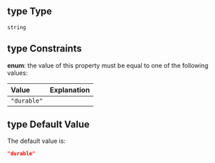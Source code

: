 ## type Type

`string`

## type Constraints

**enum**: the value of this property must be equal to one of the following values:

| Value       | Explanation |
| :---------- | :---------- |
| `"durable"` |             |

## type Default Value

The default value is:

```json
"durable"
```
